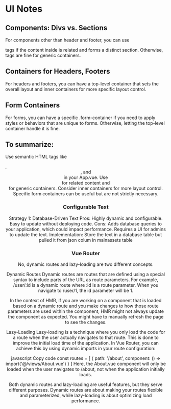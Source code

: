 # UI Notes

## Components: Divs vs. Sections

For components other than header and footer, you can use <section> tags if the content inside is related and forms a distinct section. Otherwise, <div> tags are fine for generic containers.

## Containers for Headers, Footers

For headers and footers, you can have a top-level container that sets the overall layout and inner containers for more specific layout control.

## Form Containers

For forms, you can have a specific .form-container if you need to apply styles or behaviors that are unique to forms. Otherwise, letting the top-level container handle it is fine.

## To summarize:

Use semantic HTML tags like <main>, <header>, and <footer> in your App.vue.
Use <section> for related content and <div> for generic containers.
Consider inner containers for more layout control.
Specific form containers can be useful but are not strictly necessary.

# Configurable Text

Strategy 1: Database-Driven Text
Pros:
Highly dynamic and configurable.
Easy to update without deploying code.
Cons:
Adds database queries to your application, which could impact performance.
Requires a UI for admins to update the text.
Implementation: Store the text in a database table but pulled it from json colum in mainassets table

# Vue Router

No, dynamic routes and lazy-loading are two different concepts.

Dynamic Routes
Dynamic routes are routes that are defined using a special syntax to include parts of the URL as route parameters. For example, /user/:id is a dynamic route where :id is a route parameter. When you navigate to /user/1, the id parameter will be 1.

In the context of HMR, if you are working on a component that is loaded based on a dynamic route and you make changes to how those route parameters are used within the component, HMR might not always update the component as expected. You might have to manually refresh the page to see the changes.

Lazy-Loading
Lazy-loading is a technique where you only load the code for a route when the user actually navigates to that route. This is done to improve the initial load time of the application. In Vue Router, you can achieve this by using dynamic imports in your route configuration:

javascript
Copy code
const routes = [
{ path: '/about', component: () => import('@/views/About.vue') }
]
Here, the About.vue component will only be loaded when the user navigates to /about, not when the application initially loads.

Both dynamic routes and lazy-loading are useful features, but they serve different purposes. Dynamic routes are about making your routes flexible and parameterized, while lazy-loading is about optimizing load performance.
